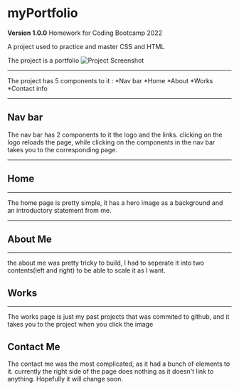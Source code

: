 # myPortfolio

**Version 1.0.0**
Homework for Coding Bootcamp 2022

A project used to practice and master CSS and HTML

The project is a portfolio
![Project Screenshot](/assets/images/screencapture-file-Users-rainierdotulong-Desktop-Homework-PortfolioWebsite-index-html-2022-06-23-17_47_43.png)

---

The project has 5 components to it : *Nav bar
*Home
*About
*Works
\*Contact info

---

## Nav bar

The nav bar has 2 components to it
the logo and the links. clicking on the logo reloads the page, while clicking on the components in the nav bar takes you to the corresponding page.

---

## Home

---

The home page is pretty simple, it has a hero image as a background and an introductory statement from me.

---

## About Me

---

the about me was pretty tricky to build, I had to seperate it into two contents(left and right) to be able to scale it as I want.

## Works

---

The works page is just my past projects that was commited to github, and it takes you to the project when you click the image

## Contact Me

The contact me was the most complicated, as it had a bunch of elements to it. currently the right side of the page does nothing as it doesn't link to anything. Hopefully it will change soon.
